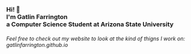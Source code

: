   <!-- Hi there! Feel free to make this your own but don't use my data. Attributions are welcomed --> 
<h3>Hi! 👋<br>I'm Gatlin Farrington<br>a Computer Science Student at Arizona State University</h3>
<h6>Feel free to check out my website to look at the kind of thigns I work on: gatlinfarrington.github.io</h6>


